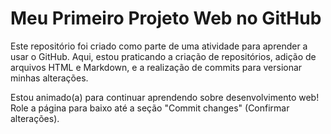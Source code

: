 # Meu Primeiro Projeto Web no GitHub

Este repositório foi criado como parte de uma atividade para aprender a usar o GitHub.
Aqui, estou praticando a criação de repositórios, adição de arquivos HTML e Markdown,
e a realização de commits para versionar minhas alterações.

Estou animado(a) para continuar aprendendo sobre desenvolvimento web!
Role a página para baixo até a seção "Commit changes" (Confirmar alterações).
